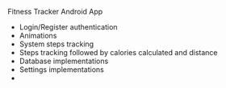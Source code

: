 Fitness Tracker Android App
- Login/Register authentication
- Animations
- System steps tracking
- Steps tracking followed by calories calculated and distance
- Database implementations
- Settings implementations
- 
